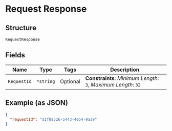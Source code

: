
# Request Response

## Structure

`RequestResponse`

## Fields

| Name | Type | Tags | Description |
|  --- | --- | --- | --- |
| `RequestId` | `*string` | Optional | **Constraints**: *Minimum Length*: `3`, *Maximum Length*: `32` |

## Example (as JSON)

```json
{
  "requestId": "d1f08526-5443-4054-9a29"
}
```

